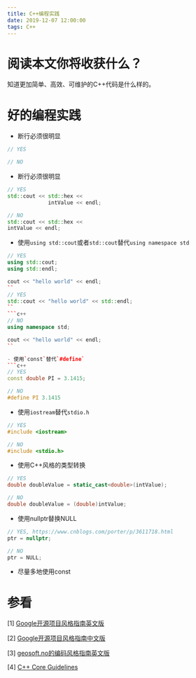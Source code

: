 ```yaml
---
title: C++编程实践
date: 2019-12-07 12:00:00
tags: C++
---
```


# 阅读本文你将收获什么？
知道更加简单、高效、可维护的C++代码是什么样的。

# 好的编程实践
- 断行必须很明显
```c++
// YES
```
```c++
// NO
```

- 断行必须很明显
```c++
// YES
std::cout << std::hex <<
             intValue << endl;
```
```c++
// NO
std::cout << std::hex <<
intValue << endl;
```

- 使用`using std::cout`或者`std::cout`替代`using namespace std`
```c++
// YES
using std::cout;
using std::endl;

cout << "hello world" << endl;
``
// YES
std::cout << "hello world" << std::endl;
``
```c++
// NO
using namespace std;

cout << "hello world" << endl;
``

- 使用`const`替代`#define`
```c++
// YES
const double PI = 3.1415; 
```
```c++
// NO 
#define PI 3.1415
```

- 使用`iostream`替代`stdio.h`
```c++
// YES
#include <iostream>
```
```c++
// NO 
#include <stdio.h>
```

- 使用C++风格的类型转换
```c++
// YES
double doubleValue = static_cast<double>(intValue);
```
```c++
// NO
double doubleValue = (double)intValue;
```

- 使用nullptr替换NULL
```c++
// YES, https://www.cnblogs.com/porter/p/3611718.html
ptr = nullptr;
```
```c++
// NO
ptr = NULL;
```

- 尽量多地使用const

# 参看
[1] [Google开源项目风格指南英文版](https://github.com/google/styleguide)

[2] [Google开源项目风格指南中文版](https://github.com/zh-google-styleguide/zh-google-styleguide)

[3] [geosoft.no的编码风格指南英文版](https://geosoft.no/development/cppstyle.html)

[4] [C++ Core Guidelines](http://isocpp.github.io/CppCoreGuidelines/CppCoreGuidelines)
